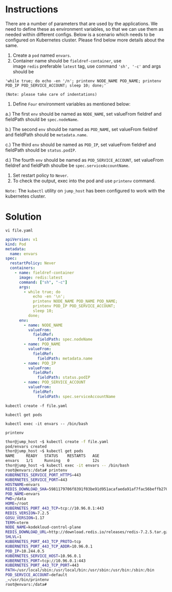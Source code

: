 # Instructions

There are a number of parameters that are used by the applications. We need to define these as environment variables, so that we can use them as needed within different configs. Below is a scenario which needs to be configured on Kubernetes cluster. Please find below more details about the same.

1. Create a `pod` named `envars`.
2. Container name should be `fieldref-container`, use image `redis` preferable `latest` tag, use command `'sh', '-c'` and args should be

`'while true; do
      echo -en '/n';
                                  printenv NODE_NAME POD_NAME;
                                  printenv POD_IP POD_SERVICE_ACCOUNT;
              sleep 10;
         done;'`

`(Note: please take care of indentations)`

1. Define `Four` environment variables as mentioned below:

a.) The first `env` should be named as `NODE_NAME`, set valueFrom fieldref and fieldPath should be `spec.nodeName`.

b.) The second `env` should be named as `POD_NAME`, set valueFrom fieldref and fieldPath should be `metadata.name`.

c.) The third `env` should be named as `POD_IP`, set valueFrom fieldref and fieldPath should be `status.podIP`.

d.) The fourth `env` should be named as `POD_SERVICE_ACCOUNT`, set valueFrom fieldref and fieldPath shoulbe be `spec.serviceAccountName`.

1. Set restart policy to `Never`.
2. To check the output, exec into the pod and use `printenv` command.

`Note:` The `kubectl` utility on `jump_host` has been configured to work with the kubernetes cluster.

# Solution

`vi file.yaml`

```yaml
apiVersion: v1
kind: Pod
metadata:
  name: envars
spec:
  restartPolicy: Never
  containers:
    - name: fieldref-container
      image: redis:latest
      command: ["sh", "-c"]
      args:
        - while true; do
            echo -en '\n';
            printenv NODE_NAME POD_NAME POD_NAME;
            printenv POD_IP POD_SERVICE_ACCOUNT;
            sleep 10;
          done;
      env:
        - name: NODE_NAME
          valueFrom:
            fieldRef:
              fieldPath: spec.nodeName
        - name: POD_NAME
          valueFrom:
            fieldRef:
              fieldPath: metadata.name
        - name: POD_IP
          valueFrom:
            fieldRef:
              fieldPath: status.podIP
        - name: POD_SERVICE_ACCOUNT
          valueFrom:
            fieldRef:
              fieldPath: spec.serviceAccountName
```

`kubectl create -f file.yaml`

`kubectl get pods`

`kubectl exec -it envars -- /bin/bash`

`printenv`

```bash
thor@jump_host ~$ kubectl create -f file.yaml
pod/envars created
thor@jump_host ~$ kubectl get pods
NAME     READY   STATUS    RESTARTS   AGE
envars   1/1     Running   0          12s
thor@jump_host ~$ kubectl exec -it envars -- /bin/bash
root@envars:/data# printenv
KUBERNETES_SERVICE_PORT_HTTPS=443
KUBERNETES_SERVICE_PORT=443
HOSTNAME=envars
REDIS_DOWNLOAD_SHA=5981179706f8391f03be91d951acafaeda91af7fac56beffb2701963103e423d
POD_NAME=envars
PWD=/data
HOME=/root
KUBERNETES_PORT_443_TCP=tcp://10.96.0.1:443
REDIS_VERSION=7.2.5
GOSU_VERSION=1.17
TERM=xterm
NODE_NAME=kodekloud-control-plane
REDIS_DOWNLOAD_URL=http://download.redis.io/releases/redis-7.2.5.tar.gz
SHLVL=1
KUBERNETES_PORT_443_TCP_PROTO=tcp
KUBERNETES_PORT_443_TCP_ADDR=10.96.0.1
POD_IP=10.244.0.5
KUBERNETES_SERVICE_HOST=10.96.0.1
KUBERNETES_PORT=tcp://10.96.0.1:443
KUBERNETES_PORT_443_TCP_PORT=443
PATH=/usr/local/sbin:/usr/local/bin:/usr/sbin:/usr/bin:/sbin:/bin
POD_SERVICE_ACCOUNT=default
_=/usr/bin/printenv
root@envars:/data#
```
